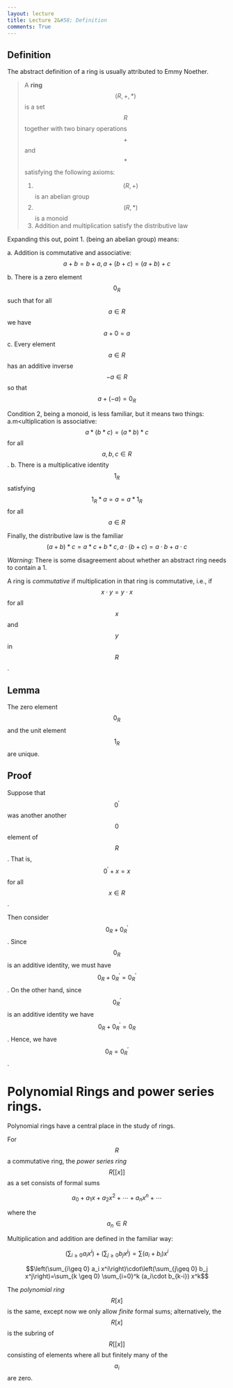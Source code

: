 ```yaml
---
layout: lecture
title: Lecture 2&#58; Definition
comments: True
---
```


Definition
----------

The abstract definition of a ring is usually attributed to Emmy Noether.

> A **ring** $$(R,+,*)$$ is a set $$R$$ together with two binary operations $$+$$ and $$*$$ satisfying the following axioms:
>
> 1. $$(R, +)$$ is an abelian group
> 2. $$(R, *)$$ is a monoid
> 3. Addition and multiplication satisfy the distributive law

Expanding this out, point 1. (being an abelian group) means:

a. Addition is commutative and associative:  
$$a+b=b+a,  a+(b+c)=(a+b)+c$$

b. There is a zero element $$0_R$$ such that for all $$a \in R$$ we have $$a+0=a$$
c. Every element $$a\in R$$ has an additive inverse $$-a\in R$$ so that $$a+(-a)=0_R$$

Condition 2, being a monoid, is less familiar, but it means two things:
a.m<ultiplication is associative:
   $$a*(b*c)=(a*b)*c$$
for all $$a, b, c\in R$$.
b.  There is a multiplicative identity $$1_R$$ satisfying $$1_R*a=a=a*1_R$$ for all $$a\in R$$

Finally, the distributive law is the familiar
$$(a+b)*c=a*c+b*c,  a\cdot (b+c)=a\cdot b+a\cdot c$$

*Warning*: There is some disagreement about whether an abstract ring needs to contain a 1. 

A ring is *commutative* if multiplication in that ring is commutative, i.e., if $$x\cdot y = y\cdot x$$ for all $$x$$ and $$y$$ in $$R$$.


Lemma
-----

The zero element $$0_R$$ and the unit element $$1_R$$ are unique.

Proof
-----
Suppose that $$0^\prime$$ was another another $$0$$ element of $$R$$.  That is, $$0^\prime+x=x$$ for all $$x\in R$$.

Then consider $$0_R+0_R^\prime$$.  Since $$0_R$$ is an additive identity, we must have $$0_R+0_R^\prime=0_R^\prime$$.  On the other hand, since $$0_R^\prime$$ is an additive identity we have $$0_R+0_R^\prime=0_R$$.  Hence, we have $$0_R=0_R^\prime$$.



Polynomial Rings and power series rings.
==========

Polynomial rings have a central place in the study of rings.

For $$R$$ a commutative ring, the *power series ring* $$R[[x]]$$ as a set consists of formal sums 

$$a_0+a_1x+a_2x^2+\cdots+a_nx^n+\cdots$$ 

where the $$a_n\in R$$

Multiplication and addition are defined in the familiar way:

$$\left(\sum_{i\geq 0} a_i x^i\right)+\left(\sum_{j\geq 0} b_j x^j\right)=\sum (a_i+b_i)x^i$$

$$\left(\sum_{i\geq 0} a_i x^i\right)\cdot\left(\sum_{j\geq 0} b_j x^j\right)=\sum_{k \geq 0} \sum_{i=0}^k (a_i\cdot b_{k-i}) x^k$$

The *polynomial ring* $$R[x]$$ is the same, except now we only allow *finite* formal sums; alternatively, the $$R[x]$$ is the subring of $$R[[x]]$$ consisting of elements where all but finitely many of the $$a_i$$ are zero.

